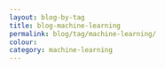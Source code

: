 ```yaml
---
layout: blog-by-tag
title: blog-machine-learning
permalink: blog/tag/machine-learning/
colour:
category: machine-learning
---
```

